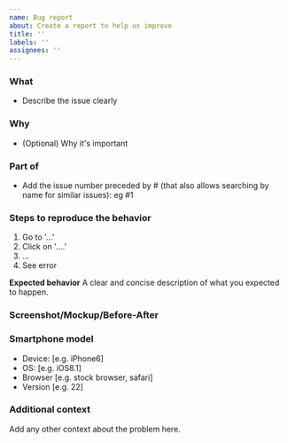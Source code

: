 ```yaml
---
name: Bug report
about: Create a report to help us improve
title: ''
labels: ''
assignees: ''
---
```


### What
- Describe the issue clearly

### Why
- (Optional) Why it's important

### Part of
- Add the issue number preceded by # (that also allows searching by name for similar issues): eg #1

### Steps to reproduce the behavior
1. Go to '...'
2. Click on '....'
3. …
4. See error

**Expected behavior**
A clear and concise description of what you expected to happen.

### Screenshot/Mockup/Before-After

### Smartphone model
 - Device: [e.g. iPhone6]
 - OS: [e.g. iOS8.1]
 - Browser [e.g. stock browser, safari]
 - Version [e.g. 22]

### Additional context
Add any other context about the problem here.



